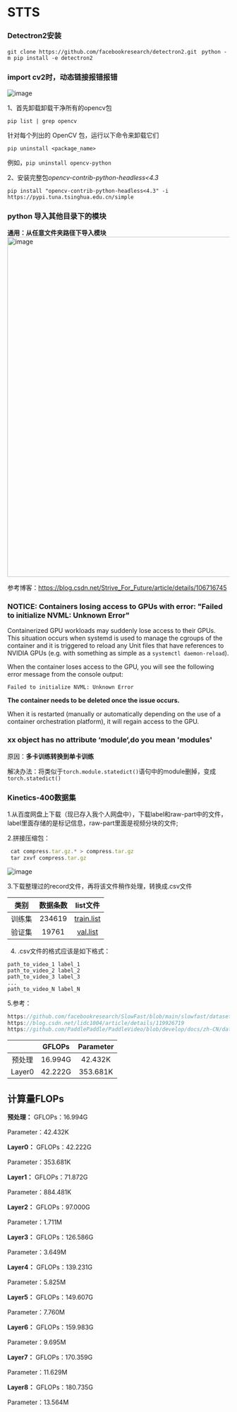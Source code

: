 # STTS
### Detectron2安装

`git clone https://github.com/facebookresearch/detectron2.git `
`python -m pip install -e detectron2`

### import cv2时，动态链接报错报错
![image](https://github.com/zhaoweizhao/EdgeComputing/assets/151530559/976dd7d5-6a9e-4035-8840-0aaa6d65f2c9)

1、首先卸载卸载干净所有的opencv包

`pip list | grep opencv`

针对每个列出的 OpenCV 包，运行以下命令来卸载它们  

`pip uninstall <package_name>`

例如，`pip uninstall opencv-python`

2、安装完整包*opencv-contrib-python-headless<4.3*

`pip install "opencv-contrib-python-headless<4.3" -i https://pypi.tuna.tsinghua.edu.cn/simple
`

### python 导入其他目录下的模块
**通用：从任意文件夹路径下导入模块**
<img width="770" alt="image" src="https://github.com/zhaoweizhao/EdgeComputing/assets/151530559/950ac3e4-431e-4cbd-bccc-0d30d8b591f5">

参考博客：https://blog.csdn.net/Strive_For_Future/article/details/106716745

### NOTICE: Containers losing access to GPUs with error: "Failed to initialize NVML: Unknown Error"
Containerized GPU workloads may suddenly lose access to their GPUs. This situation occurs when systemd is used to manage the cgroups of the container and it is triggered to reload any Unit files that have references to NVIDIA GPUs (e.g. with something as simple as a `systemctl daemon-reload`).

When the container loses access to the GPU, you will see the following error message from the console output:

`Failed to initialize NVML: Unknown Error`

**The container needs to be deleted once the issue occurs.**

When it is restarted (manually or automatically depending on the use of a container orchestration platform), it will regain access to the GPU.

### xx object has no attribute ‘module‘,do you mean 'modules'

原因：**多卡训练转换到单卡训练**

解决办法：将类似于`torch.module.statedict()`语句中的module删掉，变成`torch.statedict()`

### Kinetics-400数据集

1.从百度网盘上下载（现已存入我个人网盘中），下载label和raw-part中的文件，label里面存储的是标记信息，raw-part里面是视频分块的文件;

2.拼接压缩包：

```javascript
 cat compress.tar.gz.* > compress.tar.gz
 tar zxvf compress.tar.gz
```
![image](https://github.com/zhaoweizhao/EdgeComputing/assets/151530559/96ff1042-1638-4910-a026-84e25f45beb8)

3.下载整理过的record文件，再将该文件稍作处理，转换成.csv文件

|类别 | 数据条数  | list文件 |
| :------: | :----------: | :----: |
|训练集 | 234619  |  [train.list](https://videotag.bj.bcebos.com/PaddleVideo/Data/Kinetic400/train.list)|
|验证集 | 19761 |  [val.list](https://videotag.bj.bcebos.com/PaddleVideo/Data/Kinetic400/val.list)|

4. .csv文件的格式应该是如下格式：
   
```
path_to_video_1 label_1
path_to_video_2 label_2
path_to_video_3 label_3
...
path_to_video_N label_N
```

5.参考：

```javascript
https://github.com/facebookresearch/SlowFast/blob/main/slowfast/datasets/DATASET.md
https://blog.csdn.net/lidc1004/article/details/119926719
https://github.com/PaddlePaddle/PaddleVideo/blob/develop/docs/zh-CN/dataset/k400.md
```

|  | GFLOPs | Parameter |
| :----:| :----: | :----: |
| 预处理 | 16.994G | 42.432K |
| Layer0 | 42.222G | 353.681K |



## 计算量FLOPs

**预处理：**
GFLOPs：16.994G

Parameter：42.432K

**Layer0：**
GFLOPs：42.222G

Parameter：353.681K

**Layer1：**
GFLOPs：71.872G

Parameter：884.481K

**Layer2：**
GFLOPs：97.000G

Parameter：1.711M

**Layer3：**
GFLOPs：126.586G

Parameter：3.649M

**Layer4：**
GFLOPs：139.231G

Parameter：5.825M

**Layer5：**
GFLOPs：149.607G

Parameter：7.760M

**Layer6：**
GFLOPs：159.983G

Parameter：9.695M

**Layer7：**
GFLOPs：170.359G

Parameter：11.629M

**Layer8：**
GFLOPs：180.735G

Parameter：13.564M



